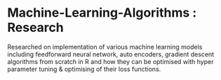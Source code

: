 # Machine-Learning-Algorithms : Research
Researched on implementation of various machine learning models including feedforward neural network, auto encoders, gradient descent algorithms from scratch in R and how they can be optimised with hyper parameter tuning & optimising of their loss functions.
